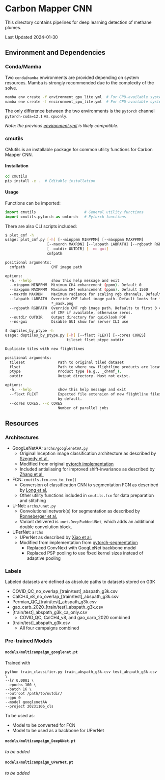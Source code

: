 # Carbon Mapper CNN

This directory contains pipelines for deep learning detection of methane plumes.

Last Updated 2024-01-30

## Environment and Dependencies

### Conda/Mamba

Two `conda`/`mamba` environments are provided depending on system resources. Mamba is strongly recommended
due to the complexity of the solve.

```bash
mamba env create -f environment_gpu_lite.yml  # For GPU-available systems
mamba env create -f encironment_cpu_lite.yml  # For CPU-available systems
```
The only difference between the two environments is the `pytorch` channel `pytorch-cuda=12.1` vs. `cpuonly`.

_Note: the previous [environment.yml](https://github.com/carbon-mapper/srcfinder/blob/258ce398a445ead4e295ab9db3dce7c080eedcff/cnn/environment.yml) is likely compatible._

### cmutils

CMutils is an installable package for common utility functions for Carbon Mapper CNN.

#### Installation

```bash
cd cmutils
pip install -e .  # Editable installation
```

#### Usage

Functions can be imported:
```python
import cmutils                      # General utility functions
import cmutils.pytorch as cmtorch   # Pytorch functions
```

There are also CLI scripts included:
```bash
$ plot_cmf -h
usage: plot_cmf.py [-h] [--minppmm MINPPMM] [--maxppmm MAXPPMM]
                   [--maxrdn MAXRDN] [--labpath LABPATH] [--rgbpath RGBPATH]
                   [--outdir OUTDIR] [--no-gui]
                   cmfpath

positional arguments:
  cmfpath            CMF image path

options:
  -h, --help         show this help message and exit
  --minppmm MINPPMM  Minimum CH4 enhancement (ppmm). Default 0
  --maxppmm MAXPPMM  Maximum CH4 enhancement (ppmm). Default 1500
  --maxrdn MAXRDN    Maximum radiance for scaling rgb channels. Default 15
  --labpath LABPATH  Override CMF label image path. Default looks for *.png or
                     *_mask.png
  --rgbpath RGBPATH  Override CMF rgb image path. Defaults to first 3 channels
                     of CMF if available, otherwise zeros.
  --outdir OUTDIR    Output directory for quicklook PDF
  --no-gui           Disable GUI show for server CLI use
```

```bash
$ duptiles_by_ptype -h
usage: duptiles_by_ptype.py [-h] [--flext FLEXT] [--cores CORES]
                            tileset flset ptype outdir

Duplicate tiles with new flightlines

positional arguments:
  tileset               Path to original tiled dataset
  flset                 Path to where new flightline products are located
  ptype                 Product type (e.g., _ch4mf_).
  outdir                Output directory. Must not exist.

options:
  -h, --help            show this help message and exit
  --flext FLEXT         Expected file extension of new flightline files. None
                        by default.
  --cores CORES, --c CORES
                        Number of parallel jobs
```

## Resources

### Architectures

- GoogLeNetAA: `archs/googlenetAA.py`
  - Original Inception image classification architecture as described by [Szegedy et al.](https://arxiv.org/abs/1409.4842)
  - Modified from original [pytorch implementation](https://pytorch.org/hub/pytorch_vision_googlenet/)
  - Included antialiasing for improved shift-invariance as described by [Zhang et al.](https://richzhang.github.io/antialiased-cnns/)
- FCN: `cmutils.fcn.cnn_to_fcn()`
  - Conversion of classification CNN to segmentation FCN as described by [Long et al.](https://arxiv.org/abs/1411.4038)
  - Other utility functions included in `cmutils.fcn` for data preparation and stitching
- U-Net: `archs/unet.py`
  - Convolutional network(s) for segmentation as described by [Ronneberger et al.](https://arxiv.org/abs/1505.04597)
  - Variant delivered is `unet.DeepPaddedUNet`, which adds an additional double convolution block.
- UPerNet: `archs`
  - UPerNet as described by [Xiao et al.](https://arxiv.org/abs/1807.10221)
  - Modified from implementation from [pytorch-segmentation](https://github.com/yassouali/pytorch-segmentation/blob/master/models/upernet.py)
    - Replaced ConvNext with GoogLeNet backbone model
    - Replaced PSP pooling to use fixed kernel sizes instead of adaptive pooling

### Labels

Labeled datasets are defined as absolute paths to datasets stored on G3K

- COVID_QC_no_overlap_[train/test]_abspath_g3k.csv
- CalCH4_v8_no_overlap_[train/test]_abspath_g3k.csv
- Permian_QC_[train/test]_abspath_g3k.csv
- gao_carb_2020_[train/test]_abspath_g3k.csv
- [train/test]_abspath_g3k_ca_only.csv
  - COVID_QC, CalCH4_v8, and gao_carb_2020 combined
- [train/test]_abspath_g3k.csv
  - All four campaigns combined

### Pre-trained Models

#### `models/multicampaign_googlenet.pt`

Trained with
```
python train_classifier.py train_abspath_g3k.csv test_abspath_g3k.csv \
--lr 0.0001 \
--epochs 100 \
--batch 16 \
--outroot /path/to/outdir/
--gpu 0
--model googlenetAA
--project 20231106_cls
```

To be used as:
- Model to be converted for FCN
- Model to be used as a backbone for UPerNet

#### `models/multicampaign_DeepUNet.pt`

_to be added_

#### `models/multicampaign_UPerNet.pt`

_to be added_
